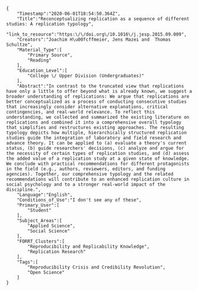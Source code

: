 
    {
        "Timestamp":"2020-06-01T18:54:50.364Z",
        "Title":"Reconceptualizing replication as a sequence of different studies: A replication typology",
        "link_to_resource":"https:\/\/doi.org\/10.1016\/j.jesp.2015.09.009",
        "Creators":"Joachim H\u00fcffmeier, Jens Mazei and  Thomas Schultze",
        "Material_Type":[
            "Primary Source",
            "Reading"
        ],
        "Education_Level":[
            "College \/ Upper Division (Undergraduates)"
        ],
        "Abstract":"In contrast to the truncated view that replications have only a little to offer beyond what is already known, we suggest a broader understanding of replications: We argue that replications are better conceptualized as a process of conducting consecutive studies that increasingly consider alternative explanations, critical contingencies, and real-world relevance. To reflect this understanding, we collected and summarized the existing literature on replications and combined it into a comprehensive overall typology that simplifies and restructures existing approaches. The resulting typology depicts how multiple, hierarchically structured replication studies guide the integration of laboratory and field research and advance theory. It can be applied to (a) evaluate a theory's current status, (b) guide researchers' decisions, (c) analyze and argue for the necessity of certain types of replication studies, and (d) assess the added value of a replication study at a given state of knowledge. We conclude with practical recommendations for different protagonists in the field (e.g., authors, reviewers, editors, and funding agencies). Together, our comprehensive typology and the related recommendations will contribute to an enhanced replication culture in social psychology and to a stronger real-world impact of the discipline.",
        "Language":"English",
        "Conditions_of_Use":"I don't see any of these",
        "Primary_User":[
            "Student"
        ],
        "Subject_Areas":[
            "Applied Science",
            "Social Science"
        ],
        "FORRT_Clusters":[
            "Reproducibility and Replicability Knowledge",
            "Replication Research"
        ],
        "Tags":[
            "Reproducibility Crisis and Credibility Revolution",
            "Open Science"
        ]
    }
